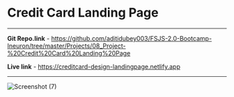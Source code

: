 # Credit Card Landing Page

---

**Git Repo.link** - <https://github.com/aditidubey003/FSJS-2.0-Bootcamp-Ineuron/tree/master/Projects/08_Project-%20Credit%20Card%20Landing%20Page>

**Live link** - <https://creditcard-design-landingpage.netlify.app>

---

![Screenshot (7)](https://user-images.githubusercontent.com/114687199/212627162-51099541-8fe8-4cfb-b4de-28ab0a543bb4.png)

